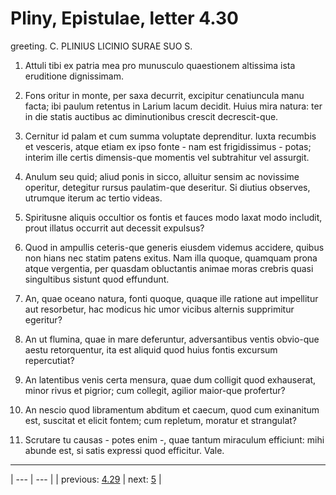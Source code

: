 # Pliny, Epistulae, letter 4.30

greeting. C. PLINIUS LICINIO SURAE SUO S.



1. Attuli tibi ex patria mea pro munusculo quaestionem altissima ista eruditione dignissimam.



2. Fons oritur in monte, per saxa decurrit, excipitur cenatiuncula manu facta; ibi paulum retentus in Larium lacum decidit. Huius mira natura: ter in die statis auctibus ac diminutionibus crescit decrescit-que.



3. Cernitur id palam et cum summa voluptate deprenditur. Iuxta recumbis et vesceris, atque etiam ex ipso fonte - nam est frigidissimus - potas; interim ille certis dimensis-que momentis vel subtrahitur vel assurgit.



4. Anulum seu quid; aliud ponis in sicco, alluitur sensim ac novissime operitur, detegitur rursus paulatim-que deseritur. Si diutius observes, utrumque iterum ac tertio videas.



5. Spiritusne aliquis occultior os fontis et fauces modo laxat modo includit, prout illatus occurrit aut decessit expulsus?



6. Quod in ampullis ceteris-que generis eiusdem videmus accidere, quibus non hians nec statim patens exitus. Nam illa quoque, quamquam prona atque vergentia, per quasdam obluctantis animae moras crebris quasi singultibus sistunt quod effundunt.



7. An, quae oceano natura, fonti quoque, quaque ille ratione aut impellitur aut resorbetur, hac modicus hic umor vicibus alternis supprimitur egeritur?



8. An ut flumina, quae in mare deferuntur, adversantibus ventis obvio-que aestu retorquentur, ita est aliquid quod huius fontis excursum repercutiat?



9. An latentibus venis certa mensura, quae dum colligit quod exhauserat, minor rivus et pigrior; cum collegit, agilior maior-que profertur?



10. An nescio quod libramentum abditum et caecum, quod cum exinanitum est, suscitat et elicit fontem; cum repletum, moratur et strangulat?



11. Scrutare tu causas - potes enim -, quae tantum miraculum efficiunt: mihi abunde est, si satis expressi quod efficitur. Vale.



---

| --- | --- |
| previous: [4.29](../4.29/) | next: [5](../5/) |